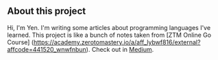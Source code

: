 ## About this project

Hi, I'm Yen.
I'm writing some articles about programming languages I've learned.
This project is like a bunch of notes taken from [ZTM Online Go Course] (https://academy.zerotomastery.io/a/aff_lybwf816/external?affcode=441520_wnwfnbun).
Check out in [Medium](https://medium.com/@MonlesYen/).
